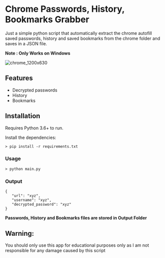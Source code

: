# Chrome Passwords, History, Bookmarks Grabber

Just a simple python script that automatically extract the chrome autofill saved passwords, history and saved bookmarks from the chrome folder and saves in a JSON file.

<b> Note : Only Works on Windows </b>

![chrome_1200x630](https://user-images.githubusercontent.com/40541176/107854544-7c76f600-6e42-11eb-9c2d-0c1dce5d7e7d.jpg)

## Features

- Decrypted passwords
- History
- Bookmarks

## Installation

Requires Python 3.6+ to run.

Install the dependencies:

```
> pip install -r requirements.txt
```

### Usage

```
> python main.py
```

### Output

```
{
   "url": "xyz",
   "username": "xyz",
   "decrypted_password": "xyz"
}
```

<b> Passwords, History and Bookmarks files are stored in Output Folder</b>

## Warning:

You should only use this app for educational purposes only as I am not responsible for any damage caused by this script
